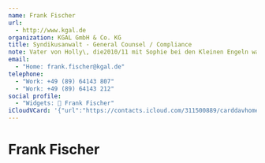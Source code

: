 ```yaml
---
name: Frank Fischer
url:
  - http://www.kgal.de
organization: KGAL GmbH & Co. KG
title: Syndikusanwalt - General Counsel / Compliance
note: Vater von Holly\, die2010/11 mit Sophie bei den Kleinen Engeln war.\nMutter Rachel arbeitet bei einer CSR Stiftung der Allianz (auch Juristin)
email:
  - "Home: frank.fischer@kgal.de"
telephone:
  - "Work: +49 (89) 64143 807"
  - "Work: +49 (89) 64143 212"
social profile:
  - "Widgets: 🔄 Frank Fischer"
iCloudVCard: '{"url":"https://contacts.icloud.com/311500889/carddavhome/card/ZWNkMGIyMGUtMGJjZS00MmZlLWJiNTQtYTc5MDBlN2U5MzJl.vcf","etag":"\"kmfhez28\"","data":"BEGIN:VCARD\r\nVERSION:3.0\r\nFN:\r\nN:Fischer;Frank;;;\r\nUID:ecd0b20e-0bce-42fe-bb54-a7900e7e932e\r\nitem0.X-ABLABEL:Home Page\r\nPRODID:ez-vcard 0.9.13-fc\r\nREV:2025-04-03T22:09:05Z\r\nURL:http://www.kgal.de\r\nORG:KGAL GmbH & Co. KG;\r\nTITLE:Syndikusanwalt - General Counsel / Compliance\r\nNOTE:Vater von Holly\\, die2010/11 mit Sophie bei den Kleinen Engeln war.\\nM\r\n utter Rachel arbeitet bei einer CSR Stiftung der Allianz (auch Juristin)\r\nEMAIL;TYPE=HOME:frank.fischer@kgal.de\r\nTEL;TYPE=WORK:+49 (89) 64143 807\r\nTEL;TYPE=WORK:+49 (89) 64143 212\r\nX-SOCIALPROFILE;CHARSET=UTF-8;TYPE=widgets:🔄 Frank Fischer\r\nEND:VCARD"}'
---
```

# Frank Fischer